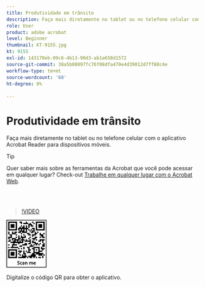 ```yaml
---
title: Produtividade em trânsito
description: Faça mais diretamente no tablet ou no telefone celular com o aplicativo Acrobat Reader para dispositivos móveis
role: User
product: adobe acrobat
level: Beginner
thumbnail: KT-9155.jpg
kt: 9155
exl-id: 143170eb-09c6-4b13-90d3-ab1a658d1572
source-git-commit: 38a5b00897fc76f08dfa470e4d39012d7ff88c4e
workflow-type: tm+mt
source-wordcount: '68'
ht-degree: 0%

---
```


# Produtividade em trânsito

Faça mais diretamente no tablet ou no telefone celular com o aplicativo Acrobat Reader para dispositivos móveis.

>[!TIP]
>
>Quer saber mais sobre as ferramentas da Acrobat que você pode acessar em qualquer lugar? Check-out [Trabalhe em qualquer lugar com o Acrobat Web](acrobatweb.md).

<br> 

>[!VIDEO](https://video.tv.adobe.com/v/337972?hidetitle=true)

![Código QR](../assets/Acrobatqrcode.jpg)

Digitalize o código QR para obter o aplicativo.
